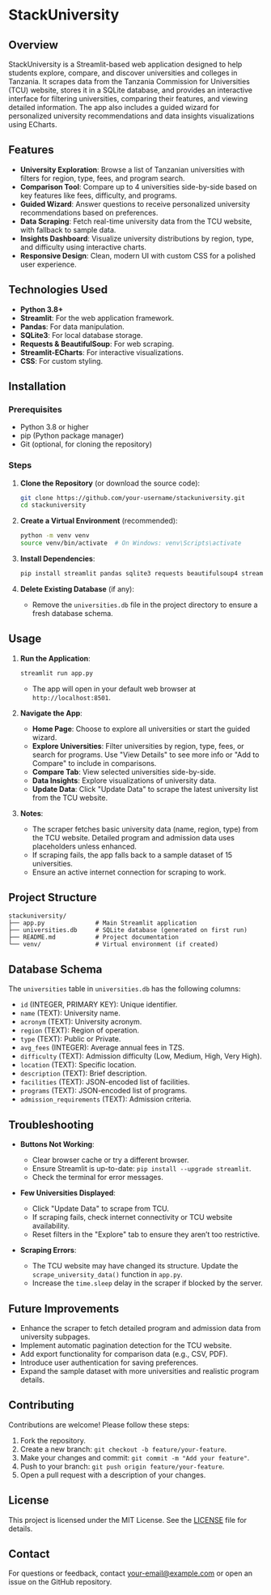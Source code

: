 # StackUniversity

## Overview

StackUniversity is a Streamlit-based web application designed to help students explore, compare, and discover universities and colleges in Tanzania. It scrapes data from the Tanzania Commission for Universities (TCU) website, stores it in a SQLite database, and provides an interactive interface for filtering universities, comparing their features, and viewing detailed information. The app also includes a guided wizard for personalized university recommendations and data insights visualizations using ECharts.

## Features

- **University Exploration**: Browse a list of Tanzanian universities with filters for region, type, fees, and program search.
- **Comparison Tool**: Compare up to 4 universities side-by-side based on key features like fees, difficulty, and programs.
- **Guided Wizard**: Answer questions to receive personalized university recommendations based on preferences.
- **Data Scraping**: Fetch real-time university data from the TCU website, with fallback to sample data.
- **Insights Dashboard**: Visualize university distributions by region, type, and difficulty using interactive charts.
- **Responsive Design**: Clean, modern UI with custom CSS for a polished user experience.

## Technologies Used

- **Python 3.8+**
- **Streamlit**: For the web application framework.
- **Pandas**: For data manipulation.
- **SQLite3**: For local database storage.
- **Requests & BeautifulSoup**: For web scraping.
- **Streamlit-ECharts**: For interactive visualizations.
- **CSS**: For custom styling.

## Installation

### Prerequisites

- Python 3.8 or higher
- pip (Python package manager)
- Git (optional, for cloning the repository)

### Steps

1. **Clone the Repository** (or download the source code):
   ```bash
   git clone https://github.com/your-username/stackuniversity.git
   cd stackuniversity
   ```

2. **Create a Virtual Environment** (recommended):
   ```bash
   python -m venv venv
   source venv/bin/activate  # On Windows: venv\Scripts\activate
   ```

3. **Install Dependencies**:
   ```bash
   pip install streamlit pandas sqlite3 requests beautifulsoup4 streamlit-echarts
   ```

4. **Delete Existing Database** (if any):
   - Remove the `universities.db` file in the project directory to ensure a fresh database schema.

## Usage

1. **Run the Application**:
   ```bash
   streamlit run app.py
   ```
   - The app will open in your default web browser at `http://localhost:8501`.

2. **Navigate the App**:
   - **Home Page**: Choose to explore all universities or start the guided wizard.
   - **Explore Universities**: Filter universities by region, type, fees, or search for programs. Use "View Details" to see more info or "Add to Compare" to include in comparisons.
   - **Compare Tab**: View selected universities side-by-side.
   - **Data Insights**: Explore visualizations of university data.
   - **Update Data**: Click "Update Data" to scrape the latest university list from the TCU website.

3. **Notes**:
   - The scraper fetches basic university data (name, region, type) from the TCU website. Detailed program and admission data uses placeholders unless enhanced.
   - If scraping fails, the app falls back to a sample dataset of 15 universities.
   - Ensure an active internet connection for scraping to work.

## Project Structure

```
stackuniversity/
├── app.py              # Main Streamlit application
├── universities.db     # SQLite database (generated on first run)
├── README.md           # Project documentation
└── venv/               # Virtual environment (if created)
```

## Database Schema

The `universities` table in `universities.db` has the following columns:

- `id` (INTEGER, PRIMARY KEY): Unique identifier.
- `name` (TEXT): University name.
- `acronym` (TEXT): University acronym.
- `region` (TEXT): Region of operation.
- `type` (TEXT): Public or Private.
- `avg_fees` (INTEGER): Average annual fees in TZS.
- `difficulty` (TEXT): Admission difficulty (Low, Medium, High, Very High).
- `location` (TEXT): Specific location.
- `description` (TEXT): Brief description.
- `facilities` (TEXT): JSON-encoded list of facilities.
- `programs` (TEXT): JSON-encoded list of programs.
- `admission_requirements` (TEXT): Admission criteria.

## Troubleshooting

- **Buttons Not Working**:
  - Clear browser cache or try a different browser.
  - Ensure Streamlit is up-to-date: `pip install --upgrade streamlit`.
  - Check the terminal for error messages.

- **Few Universities Displayed**:
  - Click "Update Data" to scrape from TCU.
  - If scraping fails, check internet connectivity or TCU website availability.
  - Reset filters in the "Explore" tab to ensure they aren’t too restrictive.

- **Scraping Errors**:
  - The TCU website may have changed its structure. Update the `scrape_university_data()` function in `app.py`.
  - Increase the `time.sleep` delay in the scraper if blocked by the server.

## Future Improvements

- Enhance the scraper to fetch detailed program and admission data from university subpages.
- Implement automatic pagination detection for the TCU website.
- Add export functionality for comparison data (e.g., CSV, PDF).
- Introduce user authentication for saving preferences.
- Expand the sample dataset with more universities and realistic program details.

## Contributing

Contributions are welcome! Please follow these steps:

1. Fork the repository.
2. Create a new branch: `git checkout -b feature/your-feature`.
3. Make your changes and commit: `git commit -m "Add your feature"`.
4. Push to your branch: `git push origin feature/your-feature`.
5. Open a pull request with a description of your changes.

## License

This project is licensed under the MIT License. See the [LICENSE](LICENSE) file for details.

## Contact

For questions or feedback, contact [your-email@example.com](mailto:your-email@example.com) or open an issue on the GitHub repository.